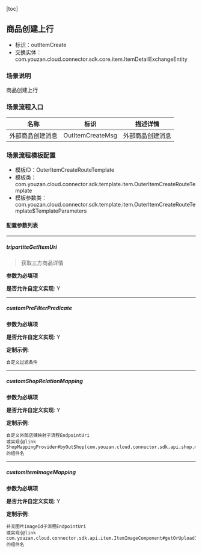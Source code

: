 [toc]

## 商品创建上行
- 标识：outItemCreate
- 交换实体：com.youzan.cloud.connector.sdk.core.item.ItemDetailExchangeEntity
### 场景说明
商品创建上行
### 场景流程入口

名称 | 标识 | 描述详情
---|---|---
外部商品创建消息 | OutItemCreateMsg | 外部商品创建消息

### 场景流程模板配置
- 模板ID：OuterItemCreateRouteTemplate
- 模板类：com.youzan.cloud.connector.sdk.template.item.OuterItemCreateRouteTemplate
- 模板参数类：com.youzan.cloud.connector.sdk.template.item.OuterItemCreateRouteTemplate$TemplateParameters

#### 配置参数列表

---
##### tripartiteGetItemUri
> 获取三方商品详情

**参数为必填项**


**是否允许自定义实现**: Y

---
##### customPreFilterPredicate
> 

**参数为必填项**


**是否允许自定义实现**: Y


**定制示例**:
```
自定义过滤条件
```
---
##### customShopRelationMapping
> 

**参数为必填项**


**是否允许自定义实现**: Y


**定制示例**:
```
自定义外部店铺映射子流程EndpointUri
或实现{@link ShopMappingProvider#byOutShop(com.youzan.cloud.connector.sdk.api.shop.model.ByOutShopQryParam)}的组件名
```
---
##### customItemImageMapping
> 

**参数为必填项**


**是否允许自定义实现**: Y


**定制示例**:
```
补充图片imageId子流程EndpointUri
或实现{@link com.youzan.cloud.connector.sdk.api.item.ItemImageComponent#getOrUploadItemImageList(ItemImageIdUploadParam)}的组件名
```

